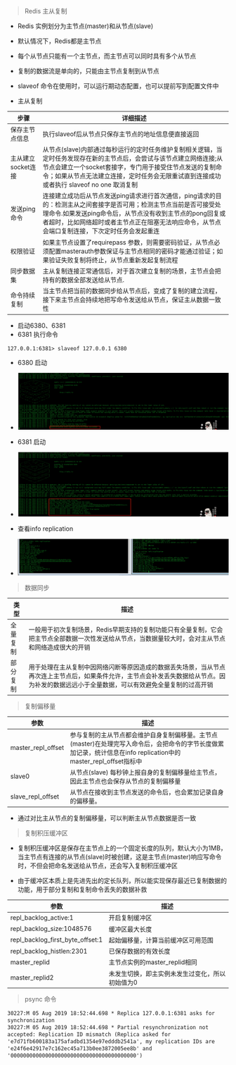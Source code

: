 > Redis 主从复制

- Redis 实例划分为主节点(master)和从节点(slave)
- 默认情况下，Redis都是主节点
- 每个从节点只能有一个主节点，而主节点可以同时具有多个从节点
- 复制的数据流是单向的，只能由主节点复制到从节点
- slaveof 命令在使用时，可以运行期动态配置，也可以提前写到配置文件中

- 主从复制

|步骤| 详细描述|
|---|---|
|保存主节点信息| 执行slaveof后从节点只保存主节点的地址信息便直接返回|
|主从建立socket连接| 从节点(slave)内部通过每秒运行的定时任务维护复制相关逻辑，当定时任务发现存在新的主节点后，会尝试与该节点建立网络连接;从节点会建立一个socket套接字，专门用于接受住节点发送的复制命令；如果从节点无法建立连接，定时任务会无限重试直到连接成功或者执行 slaveof no one 取消复制|
|发送ping命令| 连接建立成功后从节点发送ping请求进行首次通信，ping请求的目的：检测主从之间套接字是否可用；检测主节点当前是否可接受处理命令.如果发送ping命令后，从节点没有收到主节点的pong回复或者超时，比如网络超时或者主节点正在阻塞无法响应命令，从节点会端口复制连接，下次定时任务会发起重连|
|权限验证| 如果主节点设置了requirepass 参数，则需要密码验证，从节点必须配置masterauth参数保证与主节点相同的密码才能通过验证；如果验证失败复制将终止，从节点重新发起复制流程|
|同步数据集|主从复制连接正常通信后，对于首次建立复制的场景，主节点会把持有的数据全部发送给从节点.|
|命令持续复制|当主节点把当前的数据同步给从节点后，变成了复制的建立流程，接下来主节点会持续地把写命令发送给从节点，保证主从数据一致性|

- 启动6380、6381
- 6381 执行命令
```
127.0.0.1:6381> slaveof 127.0.0.1 6380
```
- 6380 启动
- ![avator](images/redis_6380.png)
- 6381 启动
- ![avator](images/redis_6381.png)

- 查看info replication
- ![avator](images/replication.png)

> 数据同步

| 类型 | 描述 |
| --- | --- |
| 全量复制 | 一般用于初次复制场景，Redis早期支持的复制功能只有全量复制，它会把主节点全部数据一次性发送给从节点，当数据量较大时，会对主从节点和网络造成很大的开销 |
| 部分复制 | 用于处理在主从复制中因网络闪断等原因造成的数据丢失场景，当从节点再次连上主节点后，如果条件允许，主节点会补发丢失数据给从节点。因为补发的数据远远小于全量数据，可以有效避免全量复制的过高开销 |

> 复制偏移量

| 参数 | 描述 |
| -- | -- |
| master_repl_offset | 参与复制的主从节点都会维护自身复制偏移量。主节点(master)在处理完写入命令后，会把命令的字节长度做累加记录，统计信息在info replication中的master_repl_offset指标中 |
| slave0 | 从节点(slave) 每秒钟上报自身的复制偏移量给主节点，因此主节点也会保存从节点的复制偏移量 |
| slave_repl_offset | 从节点在接收到主节点发送的命令后，也会累加记录自身的偏移量。 |
- 通过对比主从节点的复制偏移量，可以判断主从节点数据是否一致

> 复制积压缓冲区

- 复制积压缓冲区是保存在主节点上的一个固定长度的队列，默认大小为1MB，当主节点有连接的从节点(slave)时被创建，这是主节点(master)响应写命令时，不但会把命名发送给从节点，还会写入复制积压缓冲区

- 由于缓冲区本质上是先进先出的定长队列，所以能实现保存最近已复制数据的功能，用于部分复制和复制命令丢失的数据补救

|参数 | 描述 |
| -- | -- |
|repl_backlog_active:1 | 开启复制缓冲区 |
|repl_backlog_size:1048576| 缓冲区最大长度 |
|repl_backlog_first_byte_offset:1| 起始偏移量，计算当前缓冲区可用范围 |
|repl_backlog_histlen:2301| 已保存数据的有效长度 |
|master_replid | 主节点实例的master_replid相同
|master_replid2 | 未发生切换，即主实例未发生过变化，所以初始值为0|

> psync 命令

```
30227:M 05 Aug 2019 18:52:44.698 * Replica 127.0.0.1:6381 asks for synchronization
30227:M 05 Aug 2019 18:52:44.698 * Partial resynchronization not accepted: Replication ID mismatch (Replica asked for 'e7d71fb600183a175afadbd1354e97edddb2541a', my replication IDs are 'e24f6e42917e7c162ec45a713b0ee3872005ee8b' and '0000000000000000000000000000000000000000')
```